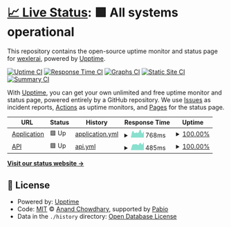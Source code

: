 # [📈 Live Status](https://wexlerai.github.io/wexler-status-page): <!--live status--> **🟩 All systems operational**

This repository contains the open-source uptime monitor and status page for [wexlerai](https://wexlerai.github.io/wexler-status-page), powered by [Upptime](https://github.com/upptime/upptime).

[![Uptime CI](https://github.com/wexlerai/wexler-status-page/workflows/Uptime%20CI/badge.svg)](https://github.com/wexlerai/wexler-status-page/actions?query=workflow%3A%22Uptime+CI%22)
[![Response Time CI](https://github.com/wexlerai/wexler-status-page/workflows/Response%20Time%20CI/badge.svg)](https://github.com/wexlerai/wexler-status-page/actions?query=workflow%3A%22Response+Time+CI%22)
[![Graphs CI](https://github.com/wexlerai/wexler-status-page/workflows/Graphs%20CI/badge.svg)](https://github.com/wexlerai/wexler-status-page/actions?query=workflow%3A%22Graphs+CI%22)
[![Static Site CI](https://github.com/wexlerai/wexler-status-page/workflows/Static%20Site%20CI/badge.svg)](https://github.com/wexlerai/wexler-status-page/actions?query=workflow%3A%22Static+Site+CI%22)
[![Summary CI](https://github.com/wexlerai/wexler-status-page/workflows/Summary%20CI/badge.svg)](https://github.com/wexlerai/wexler-status-page/actions?query=workflow%3A%22Summary+CI%22)

With [Upptime](https://upptime.js.org), you can get your own unlimited and free uptime monitor and status page, powered entirely by a GitHub repository. We use [Issues](https://github.com/wexlerai/wexler-status-page/issues) as incident reports, [Actions](https://github.com/wexlerai/wexler-status-page/actions) as uptime monitors, and [Pages](https://wexlerai.github.io/wexler-status-page) for the status page.

<!--start: status pages-->
<!-- This summary is generated by Upptime (https://github.com/upptime/upptime) -->
<!-- Do not edit this manually, your changes will be overwritten -->
<!-- prettier-ignore -->
| URL | Status | History | Response Time | Uptime |
| --- | ------ | ------- | ------------- | ------ |
| <img alt="" src="https://icons.duckduckgo.com/ip3/app.wexler.ai.ico" height="13"> [Application](https://app.wexler.ai/) | 🟩 Up | [application.yml](https://github.com/wexlerai/wexler-client-status/commits/HEAD/history/application.yml) | <details><summary><img alt="Response time graph" src="./graphs/application/response-time-week.png" height="20"> 768ms</summary><br><a href="https://wexlerai.github.io/wexler-client-status/history/application"><img alt="Response time 820" src="https://img.shields.io/endpoint?url=https%3A%2F%2Fraw.githubusercontent.com%2Fwexlerai%2Fwexler-client-status%2FHEAD%2Fapi%2Fapplication%2Fresponse-time.json"></a><br><a href="https://wexlerai.github.io/wexler-client-status/history/application"><img alt="24-hour response time 860" src="https://img.shields.io/endpoint?url=https%3A%2F%2Fraw.githubusercontent.com%2Fwexlerai%2Fwexler-client-status%2FHEAD%2Fapi%2Fapplication%2Fresponse-time-day.json"></a><br><a href="https://wexlerai.github.io/wexler-client-status/history/application"><img alt="7-day response time 768" src="https://img.shields.io/endpoint?url=https%3A%2F%2Fraw.githubusercontent.com%2Fwexlerai%2Fwexler-client-status%2FHEAD%2Fapi%2Fapplication%2Fresponse-time-week.json"></a><br><a href="https://wexlerai.github.io/wexler-client-status/history/application"><img alt="30-day response time 849" src="https://img.shields.io/endpoint?url=https%3A%2F%2Fraw.githubusercontent.com%2Fwexlerai%2Fwexler-client-status%2FHEAD%2Fapi%2Fapplication%2Fresponse-time-month.json"></a><br><a href="https://wexlerai.github.io/wexler-client-status/history/application"><img alt="1-year response time 820" src="https://img.shields.io/endpoint?url=https%3A%2F%2Fraw.githubusercontent.com%2Fwexlerai%2Fwexler-client-status%2FHEAD%2Fapi%2Fapplication%2Fresponse-time-year.json"></a></details> | <details><summary><a href="https://wexlerai.github.io/wexler-client-status/history/application">100.00%</a></summary><a href="https://wexlerai.github.io/wexler-client-status/history/application"><img alt="All-time uptime 100.00%" src="https://img.shields.io/endpoint?url=https%3A%2F%2Fraw.githubusercontent.com%2Fwexlerai%2Fwexler-client-status%2FHEAD%2Fapi%2Fapplication%2Fuptime.json"></a><br><a href="https://wexlerai.github.io/wexler-client-status/history/application"><img alt="24-hour uptime 100.00%" src="https://img.shields.io/endpoint?url=https%3A%2F%2Fraw.githubusercontent.com%2Fwexlerai%2Fwexler-client-status%2FHEAD%2Fapi%2Fapplication%2Fuptime-day.json"></a><br><a href="https://wexlerai.github.io/wexler-client-status/history/application"><img alt="7-day uptime 100.00%" src="https://img.shields.io/endpoint?url=https%3A%2F%2Fraw.githubusercontent.com%2Fwexlerai%2Fwexler-client-status%2FHEAD%2Fapi%2Fapplication%2Fuptime-week.json"></a><br><a href="https://wexlerai.github.io/wexler-client-status/history/application"><img alt="30-day uptime 100.00%" src="https://img.shields.io/endpoint?url=https%3A%2F%2Fraw.githubusercontent.com%2Fwexlerai%2Fwexler-client-status%2FHEAD%2Fapi%2Fapplication%2Fuptime-month.json"></a><br><a href="https://wexlerai.github.io/wexler-client-status/history/application"><img alt="1-year uptime 100.00%" src="https://img.shields.io/endpoint?url=https%3A%2F%2Fraw.githubusercontent.com%2Fwexlerai%2Fwexler-client-status%2FHEAD%2Fapi%2Fapplication%2Fuptime-year.json"></a></details>
| <img alt="" src="https://icons.duckduckgo.com/ip3/ctty2sm3ct.eu-west-2.awsapprunner.com.ico" height="13"> [API](https://ctty2sm3ct.eu-west-2.awsapprunner.com) | 🟩 Up | [api.yml](https://github.com/wexlerai/wexler-client-status/commits/HEAD/history/api.yml) | <details><summary><img alt="Response time graph" src="./graphs/api/response-time-week.png" height="20"> 485ms</summary><br><a href="https://wexlerai.github.io/wexler-client-status/history/api"><img alt="Response time 510" src="https://img.shields.io/endpoint?url=https%3A%2F%2Fraw.githubusercontent.com%2Fwexlerai%2Fwexler-client-status%2FHEAD%2Fapi%2Fapi%2Fresponse-time.json"></a><br><a href="https://wexlerai.github.io/wexler-client-status/history/api"><img alt="24-hour response time 629" src="https://img.shields.io/endpoint?url=https%3A%2F%2Fraw.githubusercontent.com%2Fwexlerai%2Fwexler-client-status%2FHEAD%2Fapi%2Fapi%2Fresponse-time-day.json"></a><br><a href="https://wexlerai.github.io/wexler-client-status/history/api"><img alt="7-day response time 485" src="https://img.shields.io/endpoint?url=https%3A%2F%2Fraw.githubusercontent.com%2Fwexlerai%2Fwexler-client-status%2FHEAD%2Fapi%2Fapi%2Fresponse-time-week.json"></a><br><a href="https://wexlerai.github.io/wexler-client-status/history/api"><img alt="30-day response time 529" src="https://img.shields.io/endpoint?url=https%3A%2F%2Fraw.githubusercontent.com%2Fwexlerai%2Fwexler-client-status%2FHEAD%2Fapi%2Fapi%2Fresponse-time-month.json"></a><br><a href="https://wexlerai.github.io/wexler-client-status/history/api"><img alt="1-year response time 510" src="https://img.shields.io/endpoint?url=https%3A%2F%2Fraw.githubusercontent.com%2Fwexlerai%2Fwexler-client-status%2FHEAD%2Fapi%2Fapi%2Fresponse-time-year.json"></a></details> | <details><summary><a href="https://wexlerai.github.io/wexler-client-status/history/api">100.00%</a></summary><a href="https://wexlerai.github.io/wexler-client-status/history/api"><img alt="All-time uptime 99.87%" src="https://img.shields.io/endpoint?url=https%3A%2F%2Fraw.githubusercontent.com%2Fwexlerai%2Fwexler-client-status%2FHEAD%2Fapi%2Fapi%2Fuptime.json"></a><br><a href="https://wexlerai.github.io/wexler-client-status/history/api"><img alt="24-hour uptime 100.00%" src="https://img.shields.io/endpoint?url=https%3A%2F%2Fraw.githubusercontent.com%2Fwexlerai%2Fwexler-client-status%2FHEAD%2Fapi%2Fapi%2Fuptime-day.json"></a><br><a href="https://wexlerai.github.io/wexler-client-status/history/api"><img alt="7-day uptime 100.00%" src="https://img.shields.io/endpoint?url=https%3A%2F%2Fraw.githubusercontent.com%2Fwexlerai%2Fwexler-client-status%2FHEAD%2Fapi%2Fapi%2Fuptime-week.json"></a><br><a href="https://wexlerai.github.io/wexler-client-status/history/api"><img alt="30-day uptime 100.00%" src="https://img.shields.io/endpoint?url=https%3A%2F%2Fraw.githubusercontent.com%2Fwexlerai%2Fwexler-client-status%2FHEAD%2Fapi%2Fapi%2Fuptime-month.json"></a><br><a href="https://wexlerai.github.io/wexler-client-status/history/api"><img alt="1-year uptime 99.87%" src="https://img.shields.io/endpoint?url=https%3A%2F%2Fraw.githubusercontent.com%2Fwexlerai%2Fwexler-client-status%2FHEAD%2Fapi%2Fapi%2Fuptime-year.json"></a></details>

<!--end: status pages-->

[**Visit our status website →**](https://wexlerai.github.io/wexler-status-page)

## 📄 License

- Powered by: [Upptime](https://github.com/upptime/upptime)
- Code: [MIT](./LICENSE) © [Anand Chowdhary](https://anandchowdhary.com), supported by [Pabio](https://pabio.com)
- Data in the `./history` directory: [Open Database License](https://opendatacommons.org/licenses/odbl/1-0/)
